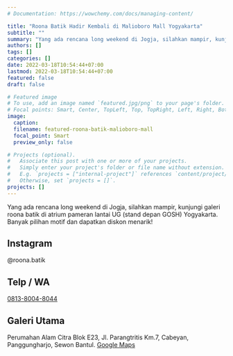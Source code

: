 ```yaml
---
# Documentation: https://wowchemy.com/docs/managing-content/

title: "Roona Batik Hadir Kembali di Malioboro Mall Yogyakarta"
subtitle: ""
summary: "Yang ada rencana long weekend di Jogja, silahkan mampir, kunjungi galeri roona batik di atrium pameran lantai UG (stand depan GOSH) Yogyakarta. Banyak pilihan motif dan dapatkan diskon menarik!"
authors: []
tags: []
categories: []
date: 2022-03-18T10:54:44+07:00
lastmod: 2022-03-18T10:54:44+07:00
featured: false
draft: false

# Featured image
# To use, add an image named `featured.jpg/png` to your page's folder.
# Focal points: Smart, Center, TopLeft, Top, TopRight, Left, Right, BottomLeft, Bottom, BottomRight.
image:
  caption: 
  filename: featured-roona-batik-malioboro-mall
  focal_point: Smart
  preview_only: false

# Projects (optional).
#   Associate this post with one or more of your projects.
#   Simply enter your project's folder or file name without extension.
#   E.g. `projects = ["internal-project"]` references `content/project/deep-learning/index.md`.
#   Otherwise, set `projects = []`.
projects: []
---
```


Yang ada rencana long weekend di Jogja, silahkan mampir, kunjungi galeri roona batik di atrium pameran lantai UG (stand depan GOSH) Yogyakarta. Banyak pilihan motif dan dapatkan diskon menarik!

## Instagram
@roona.batik

## Telp / WA
[0813-8004-8044](https://api.whatsapp.com/send?phone=6281380048044)

## Galeri Utama
Perumahan Alam Citra Blok E23, Jl. Parangtritis Km.7, Cabeyan, Panggungharjo, Sewon Bantul.
[Google Maps](https://goo.gl/maps/tmK16WBUpbNWy27x6)